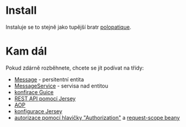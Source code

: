 Install
=======

Instaluje se to stejně jako tupější bratr [polopatique](../polopatique).

Kam dál
=======

Pokud zdárně rozběhnete, chcete se jít podívat na třídy:
- [Message](src/main/java/ma/demo/devfest/profique/domain/Message.java) - persitentní entita
- [MessageService](src/main/java/ma/demo/devfest/profique/service/MessageService.java) - servisa nad entitou
- [konfirace Guice](src/main/java/ma/demo/devfest/profique/guice/GuiceConfig.java)
- [REST API pomocí Jersey](src/main/java/ma/demo/devfest/profique/web/api/MessageResource.java)
- [AOP](src/main/java/ma/demo/devfest/profique/guice/ServiceModule.java)
- [konfigurace Jersey](src/main/java/ma/demo/devfest/profique/web/api/jersey)
- [autorizace pomocí hlavičky "Authorization"](/src/main/java/ma/demo/devfest/profique/web/api/jersey/JerseyAuthFilter.java) a [request-scope beany](src/main/java/ma/demo/devfest/profique/util/CallContext.java)